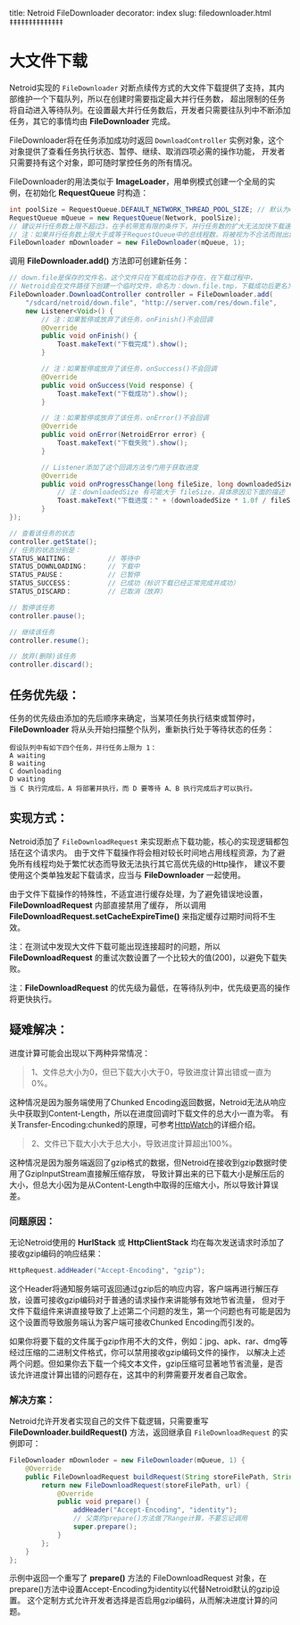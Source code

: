 title: Netroid FileDownloader
decorator: index
slug: filedownloader.html
‡‡‡‡‡‡‡‡‡‡‡‡‡‡

# 大文件下载

Netroid实现的 `FileDownloader` 对断点续传方式的大文件下载提供了支持，其内部维护一个下载队列，所以在创建时需要指定最大并行任务数，
超出限制的任务将自动进入等待队列。在设置最大并行任务数后，开发者只需要往队列中不断添加任务，其它的事情均由 **FileDownloader** 完成。

FileDownloader将在任务添加成功时返回 `DownloadController` 实例对象，这个对象提供了查看任务执行状态、暂停、继续、取消四项必需的操作功能，
开发者只需要持有这个对象，即可随时掌控任务的所有情况。

FileDownloader的用法类似于 **ImageLoader**，用单例模式创建一个全局的实例，在初始化 **RequestQueue** 时构造：

```java
int poolSize = RequestQueue.DEFAULT_NETWORK_THREAD_POOL_SIZE; // 默认为4
RequestQueue mQueue = new RequestQueue(Network, poolSize);
// 建议并行任务数上限不超过3，在手机带宽有限的条件下，并行任务数的扩大无法加快下载速度。
// 注：如果并行任务数上限大于或等于RequestQueue中的总线程数，将被视为不合法而抛出异常。
FileDownloader mDownloader = new FileDownloader(mQueue, 1);
```

调用 **FileDownloader.add()** 方法即可创建新任务：

```java
// down.file是保存的文件名，这个文件只在下载成功后才存在，在下载过程中，
// Netroid会在文件路径下创建一个临时文件，命名为：down.file.tmp，下载成功后更名为down.file。
FileDownloader.DownloadController controller = FileDownloader.add(
    "/sdcard/netroid/down.file", "http://server.com/res/down.file",
    new Listener<Void>() {
        // 注：如果暂停或放弃了该任务，onFinish()不会回调
        @Override
        public void onFinish() {
            Toast.makeText("下载完成").show();
        }

        // 注：如果暂停或放弃了该任务，onSuccess()不会回调
        @Override
        public void onSuccess(Void response) {
            Toast.makeText("下载成功").show();
        }

        // 注：如果暂停或放弃了该任务，onError()不会回调
        @Override
        public void onError(NetroidError error) {
            Toast.makeText("下载失败").show();
        }

        // Listener添加了这个回调方法专门用于获取进度
        @Override
        public void onProgressChange(long fileSize, long downloadedSize) {
            // 注：downloadedSize 有可能大于 fileSize，具体原因见下面的描述
            Toast.makeText("下载进度：" + (downloadedSize * 1.0f / fileSize * 100) + "%").show();
        }
});

// 查看该任务的状态
controller.getState();
// 任务的状态分别是：
STATUS_WAITING：         // 等待中
STATUS_DOWNLOADING：     // 下载中
STATUS_PAUSE：           // 已暂停
STATUS_SUCCESS：         // 已成功（标识下载已经正常完成并成功）
STATUS_DISCARD：         // 已取消（放弃）

// 暂停该任务
controller.pause();

// 继续该任务
controller.resume();

// 放弃(删除)该任务
controller.discard();
```

## 任务优先级：

任务的优先级由添加的先后顺序来确定，当某项任务执行结束或暂停时，**FileDownloader** 将从头开始扫描整个队列，重新执行处于等待状态的任务：

```
假设队列中有如下四个任务，并行任务上限为 1：
A waiting
B waiting
C downloading
D waiting
当 C 执行完成后，A 将部署并执行，而 D 要等待 A、B 执行完成后才可以执行。
```

## 实现方式：

Netroid添加了 `FileDownloadRequest` 来实现断点下载功能，核心的实现逻辑都包括在这个请求内。
由于文件下载操作将会相对较长时间地占用线程资源，为了避免所有线程均处于繁忙状态而导致无法执行其它高优先级的Http操作，
建议不要使用这个类单独发起下载请求，应当与 **FileDownloader** 一起使用。

由于文件下载操作的特殊性，不适宜进行缓存处理，为了避免错误地设置，**FileDownloadRequest** 内部直接禁用了缓存，
所以调用 **FileDownloadRequest.setCacheExpireTime()** 来指定缓存过期时间将不生效。

注：在测试中发现大文件下载可能出现连接超时的问题，所以 **FileDownloadRequest** 的重试次数设置了一个比较大的值(200)，以避免下载失败。

注：**FileDownloadRequest** 的优先级为最低，在等待队列中，优先级更高的操作将更快执行。

## 疑难解决：

进度计算可能会出现以下两种异常情况：

> 1、文件总大小为0，但已下载大小大于0，导致进度计算出错或一直为0%。

这种情况是因为服务端使用了Chunked Encoding返回数据，Netroid无法从响应头中获取到Content-Length，所以在进度回调时下载文件的总大小一直为零。
有关Transfer-Encoding:chunked的原理，可参考[HttpWatch](http://www.httpwatch.com/httpgallery/chunked/)的详细介绍。

> 2、文件已下载大小大于总大小，导致进度计算超出100%。

这种情况是因为服务端返回了gzip格式的数据，但Netroid在接收到gzip数据时使用了GzipInputStream直接解压缩存放，
导致计算出来的已下载大小是解压后的大小，但总大小因为是从Content-Length中取得的压缩大小，所以导致计算误差。

### 问题原因：

无论Netroid使用的 **HurlStack** 或 **HttpClientStack** 均在每次发送请求时添加了接收gzip编码的响应结果：

```java
HttpRequest.addHeader("Accept-Encoding", "gzip");
```

这个Header将通知服务端可返回通过gzip后的响应内容，客户端再进行解压存放，设置可接收gzip编码对于普通的请求操作来讲能够有效地节省流量，
但对于文件下载组件来讲直接导致了上述第二个问题的发生，第一个问题也有可能是因为这个设置而导致服务端认为客户端可接收Chunked Encoding而引发的。

如果你将要下载的文件属于gzip作用不大的文件，例如：jpg、apk、rar、dmg等经过压缩的二进制文件格式，你可以禁用接收gzip编码文件的操作，
以解决上述两个问题。但如果你去下载一个纯文本文件，gzip压缩可显著地节省流量，是否该允许进度计算出错的问题存在，这其中的利弊需要开发者自己取舍。

### 解决方案：

Netroid允许开发者实现自己的文件下载逻辑，只需要重写 **FileDownloader.buildRequest()** 方法，返回继承自 `FileDownloadRequest` 的实例即可：

```java
FileDownloader mDownloder = new FileDownloader(mQueue, 1) {
    @Override
    public FileDownloadRequest buildRequest(String storeFilePath, String url) {
        return new FileDownloadRequest(storeFilePath, url) {
            @Override
            public void prepare() {
                addHeader("Accept-Encoding", "identity");
                // 父类的prepare()方法做了Range计算，不要忘记调用
                super.prepare();
            }
        };
    }
};
```

示例中返回一个重写了 **prepare()** 方法的 FileDownloadRequest 对象，在prepare()方法中设置Accept-Encoding为identity以代替Netroid默认的gzip设置。
这个定制方式允许开发者选择是否启用gzip编码，从而解决进度计算的问题。

